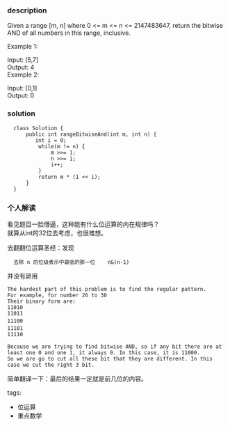 ### description    
  Given a range [m, n] where 0 <= m <= n <= 2147483647, return the bitwise AND of all numbers in this range, inclusive.  
    
  Example 1:  
    
  Input: [5,7]  
  Output: 4  
  Example 2:  
    
  Input: [0,1]  
  Output: 0  
### solution    
```    
  class Solution {  
      public int rangeBitwiseAnd(int m, int n) {  
         int i = 0;  
          while(m != n) {  
              m >>= 1;  
              n >>= 1;  
              i++;  
          }  
          return m * (1 << i);  
      }  
  }  
```    
    
### 个人解读    
  看见题目一脸懵逼，这种能有什么位运算的内在规律吗？  
  就算从int的32位去考虑，也很难想。  
    
  去翻翻位运算圣经：发现  
  ```  
    去除 n 的位级表示中最低的那一位    n&(n-1)    
  ```  
  并没有卵用  
    
  ```  
  The hardest part of this problem is to find the regular pattern.  
  For example, for number 26 to 30  
  Their binary form are:  
  11010  
  11011  
  11100　　  
  11101　　  
  11110  
    
  Because we are trying to find bitwise AND, so if any bit there are at least one 0 and one 1, it always 0. In this case, it is 11000.  
  So we are go to cut all these bit that they are different. In this case we cut the right 3 bit.  
  ```  
  简单翻译一下：最后的结果一定就是前几位的内容。  
    
tags:    
  -  位运算  
  -  重点数学  
